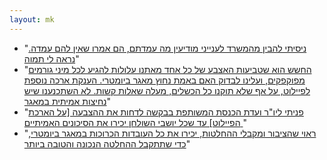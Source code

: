 ```yaml
---
layout: mk
---
```

* <i class="fa fa-newspaper-o"></i> "[ניסיתי להבין מהמשרד לענייני מודיעין מה עמדתם, הם אמרו שאין להם עמדה. נראה לי תמוה](https://archive.is/kF1TO#selection-2427.223-2427.304)"
* <i class="fa fa-newspaper-o"></i> "[החשש הוא שטביעות האצבע של כל אחד מאתנו עלולות להגיע לכל מיני גורמים מפוקפקים, ועלינו לבדוק האם באמת נחוץ מאגר ביומטרי. הענקת ארכה נוספת לפיילוט, על אף שלא תוקנו כל הכשלים, מעלה שאלות קשות. לא השתכנענו שיש נחיצות אמיתית במאגר](https://archive.is/gl7Ke#selection-3179.1-3179.225)"
* <i class="fa fa-facebook"></i> "[פניתי ליו"ר ועדת הכנסת המשותפת בבקשה לדחות את ההצבעה [על הארכת הפיילוט] עד שכל יושבי השולחן יכירו את הסיכונים האמיתיים ](https://www.facebook.com/karine.elharrar/photos/a.457799077605503.121049.457794627605948/948419725210100/)"
* <i class="fa fa-bank"></i> "[ראוי שהציבור ומקבלי ההחלטות, יכירו את כל העובדות הכרוכות במאגר ביומטרי, כדי שתתקבל ההחלטה הנכונה והטובה ביותר](https://archive.is/ad6q4#selection-1715.47-1715.156)"
